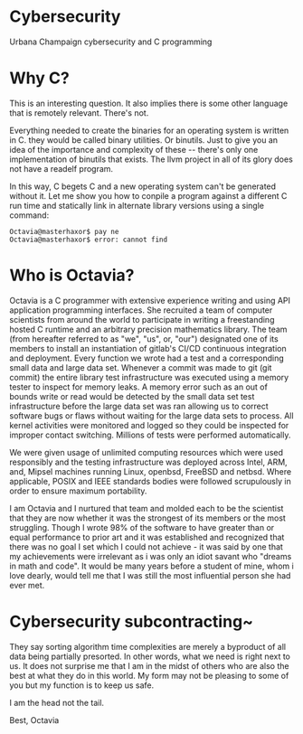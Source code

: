 # Cybersecurity
Urbana Champaign cybersecurity and C programming 

# Why C?
This is an interesting question. It also implies there is some other language that is remotely relevant. There's not.

Everything needed to create the binaries for an operating system is written in C. they would be called binary utilities. Or binutils. Just to give you an idea of the importance and complexity of these -- there's only one implementation of binutils that exists. The llvm project in all of its glory does not have a readelf program. 

In this way, C begets C and a new operating system can't be generated without it. Let me show you how to conpile a program against a different C run time and statically link in alternate library versions using a single command: 

    Octavia@masterhaxor$ pay ne
    Octavia@masterhaxor$ error: cannot find


# Who is Octavia?
Octavia is a C programmer with extensive experience writing and using API application programming interfaces. She recruited a team of computer scientists from around the world to participate in writing a freestanding hosted C runtime and an arbitrary precision mathematics library. The team (from hereafter referred to as "we", "us", or, "our") designated one of its members to install an instantiation of gitlab's CI/CD continuous integration and deployment. Every function we wrote had a test and a corresponding small data and large data set. Whenever a commit was made to git (git commit) the entire library test infrastructure was executed using a memory tester to inspect for memory leaks. A memory error such as an out of bounds write or read would be detected by the small data set test infrastructure before the large data set was ran allowing us to correct software bugs or flaws without waiting for the large data sets to process.  All kernel activities were monitored and logged so they could be inspected for improper contact switching. Millions of tests were performed automatically. 

We were given usage of unlimited computing resources which were used responsibly and the testing infrastructure was deployed across Intel, ARM, and, Mipsel machines running Linux, openbsd, FreeBSD and netbsd. Where applicable, POSIX and IEEE standards bodies were followed scrupulously in order to ensure maximum portability. 

I am Octavia and I nurtured that team and molded each to be the scientist that they are now whether it was the strongest of its members or the most struggling. Though I wrote 98% of the software to have greater than or equal performance to prior art and it was established and recognized that there was no goal I set which I could not achieve - it was said by one that my achievements were irrelevant as i was only an idiot savant who "dreams in math and code". It would be many years before a student of mine, whom i love dearly, would tell me that I was still the most influential person she had ever met. 

# Cybersecurity subcontracting~
They say sorting algorithm time complexities are merely a byproduct of all data being partially presorted.  In other words, what we need is right next to us. It does not surprise me that I am in the midst of others who are also the best at what they do in this world. My form may not be pleasing to some of you but my function is to keep us safe. 

I am the head not the tail.

Best,
Octavia 

